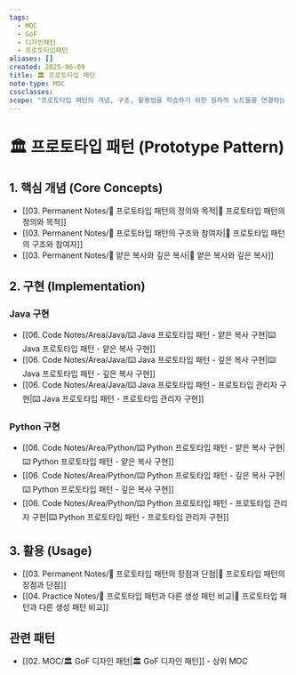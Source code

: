 ```yaml
---
tags:
  - MOC
  - GoF
  - 디자인패턴
  - 프로토타입패턴
aliases: []
created: 2025-06-09
title: 🏛️ 프로토타입 패턴
note-type: MOC
cssclasses:
scope: "프로토타입 패턴의 개념, 구조, 활용법을 학습하기 위한 원자적 노트들을 연결하는 중앙 허브 역할."
---
```


# 🏛️ 프로토타입 패턴 (Prototype Pattern)

## 1. 핵심 개념 (Core Concepts)
- [[03. Permanent Notes/📝 프로토타입 패턴의 정의와 목적|📝 프로토타입 패턴의 정의와 목적]]
- [[03. Permanent Notes/📝 프로토타입 패턴의 구조와 참여자|📝 프로토타입 패턴의 구조와 참여자]]
- [[03. Permanent Notes/📝 얕은 복사와 깊은 복사|📝 얕은 복사와 깊은 복사]]

## 2. 구현 (Implementation)

### Java 구현
- [[06. Code Notes/Area/Java/⌨️ Java 프로토타입 패턴 - 얕은 복사 구현|⌨️ Java 프로토타입 패턴 - 얕은 복사 구현]]
- [[06. Code Notes/Area/Java/⌨️ Java 프로토타입 패턴 - 깊은 복사 구현|⌨️ Java 프로토타입 패턴 - 깊은 복사 구현]]
- [[06. Code Notes/Area/Java/⌨️ Java 프로토타입 패턴 - 프로토타입 관리자 구현|⌨️ Java 프로토타입 패턴 - 프로토타입 관리자 구현]]

### Python 구현
- [[06. Code Notes/Area/Python/⌨️ Python 프로토타입 패턴 - 얕은 복사 구현|⌨️ Python 프로토타입 패턴 - 얕은 복사 구현]]
- [[06. Code Notes/Area/Python/⌨️ Python 프로토타입 패턴 - 깊은 복사 구현|⌨️ Python 프로토타입 패턴 - 깊은 복사 구현]]
- [[06. Code Notes/Area/Python/⌨️ Python 프로토타입 패턴 - 프로토타입 관리자 구현|⌨️ Python 프로토타입 패턴 - 프로토타입 관리자 구현]]

## 3. 활용 (Usage)
- [[03. Permanent Notes/📝 프로토타입 패턴의 장점과 단점|📝 프로토타입 패턴의 장점과 단점]]
- [[04. Practice Notes/📝 프로토타입 패턴과 다른 생성 패턴 비교|📝 프로토타입 패턴과 다른 생성 패턴 비교]]

## 관련 패턴
- [[02. MOC/🏛️ GoF 디자인 패턴|🏛️ GoF 디자인 패턴]] - 상위 MOC 